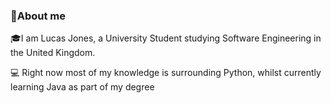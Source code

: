 ### 🚀About me 

🎓I am Lucas Jones, a University Student studying Software Engineering in the United Kingdom.

💻 Right now most of my knowledge is surrounding Python, whilst currently learning Java as part of my degree 



<!--
**Lucas-A-Jones/Lucas-A-Jones** is a ✨ _special_ ✨ repository because its `README.md` (this file) appears on your GitHub profile.

Here are some ideas to get you started:

- 🔭 I’m currently working on ...
- 🌱 I’m currently learning ...
- 👯 I’m looking to collaborate on ...
- 🤔 I’m looking for help with ...
- 💬 Ask me about ...
- 📫 How to reach me: ...
- 😄 Pronouns: ...
- ⚡ Fun fact: ...
-->
